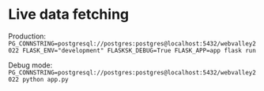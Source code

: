# Live data fetching

Production: `PG_CONNSTRING=postgresql://postgres:postgres@localhost:5432/webvalley2022 FLASK_ENV="development" FLASKSK_DEBUG=True FLASK_APP=app flask run`

Debug mode: `PG_CONNSTRING=postgresql://postgres:postgres@localhost:5432/webvalley2022 python app.py`
